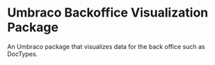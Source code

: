 # Umbraco Backoffice Visualization Package
An Umbraco package that visualizes data for the back office such as DocTypes.
